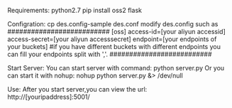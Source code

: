 Requirements:
python2.7
pip install oss2 flask

Configration:
cp des.config-sample des.conf
modify des.config such as
##########################
[oss]
access-id=[your aliyun accessid]
access-secret=[your aliyun accesssecret]
endpoint=[your endpoints of your buckets] #if you have different buckets with different endpoints you can fill your endpoints split with ','.
##########################

Start Server:
You can start server with command:
python server.py
Or you can start it with nohup:
nohup python server.py &> /dev/null

Use:
After you start server,you can view the url: http://[youripaddress]:5001/

